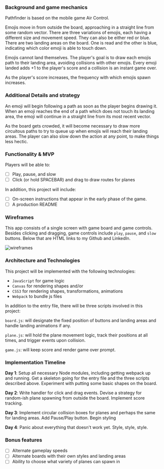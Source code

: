 ### Background and game mechanics

Pathfinder is based on the mobile game Air Control. 

Emojis move in from outside the board, approaching in a straight line from some random vector. There are three variations of emojis, each having a different size and movement speed. They can also be either red or blue. There are two landing areas on the board. One is read and the other is blue, indicating which color emoji is able to touch down.

Emojis cannot land themselves. The player's goal is to draw each emojis path to their landing area, avoiding collisions with other emojis. Every emoji landed adds +1 to the player's score and a collision is an instant game over.

As the player's score increases, the frequency with which emojis spawn increases.

### Additional Details and strategy

An emoji will begin following a path as soon as the player begins drawing it. When an emoji reaches the end of a path which does not touch its landing area, the emoji will continue in a straight line from its most recent vector.

As the board gets crowded, it will become necessary to draw more circuitous paths to try to queue up when emojis will reach their landing areas. The player can also slow down the action at any point, to make things less hectic.

### Functionality & MVP

Players will be able to:

- [ ] Play, pause, and slow
- [ ] Click (or hold SPACEBAR) and drag to draw routes for planes

In addition, this project will include:

- [ ] On-screen instructions that appear in the early phase of the game.
- [ ] A production README

### Wireframes

This app consists of a single screen with game board and game controls. Besides clicking and dragging, game controls  include `play`, `pause`,  and `slow` buttons. Below that are HTML links to my Github and LinkedIn.

![wireframes](https://github.com/thejeremyjohn/Air-Traffic-Controller/blob/master/pathfinder.png)

### Architecture and Technologies

This project will be implemented with the following technologies:

- `JavaScript` for game logic
- `Canvas` for rendering shapes and/or
- `CSS3` for rendering shapes, transformations, animations
- `Webpack` to bundle js files

In addition to the entry file, there will be three scripts involved in this project:

`board.js`: will designate the fixed position of buttons and landing areas and handle landing animations if any.

`plane.js`: will hold the plane movement logic, track their positions at all times, and trigger events upon collision.

`game.js`: will keep score and render game over prompt.

### Implementation Timeline

**Day 1**: Setup all necessary Node modules, including getting webpack up and running. Get a skeleton going for the entry file and the three scripts described above. Experiment with putting some basic shapes on the board.

**Day 2**: Write handler for click and drag events. Devise a strategy for random-ish plane spawning from outside the board. Implement score tracking.

**Day 3**: Implement circular collision boxes for planes and perhaps the same for landing areas. Add Pause/Play button. Begin styling

**Day 4**: Panic about everything that doesn't work yet. Style, style, style.

### Bonus features

- [ ] Alternate gameplay speeds
- [ ] Alternate boards with their own styles and landing areas
- [ ] Ability to choose what variety of planes can spawn in
